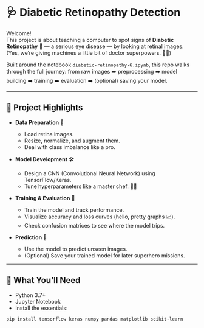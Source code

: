 # 🩺 Diabetic Retinopathy Detection

Welcome!  
This project is about teaching a computer to spot signs of **Diabetic Retinopathy** 🧿 — a serious eye disease — by looking at retinal images.  
(Yes, we’re giving machines a little bit of doctor superpowers. 🦸‍♂️)

Built around the notebook `diabetic-retinopathy-6.ipynb`, this repo walks through the full journey: from raw images ➡️ preprocessing ➡️ model building ➡️ training ➡️ evaluation ➡️ (optional) saving your model.

---

## 🚀 Project Highlights

- **Data Preparation** 📂  
  - Load retina images.
  - Resize, normalize, and augment them.
  - Deal with class imbalance like a pro.

- **Model Development** 🛠️  
  - Design a CNN (Convolutional Neural Network) using TensorFlow/Keras.
  - Tune hyperparameters like a master chef. 👨‍🍳

- **Training & Evaluation** 🎯  
  - Train the model and track performance.
  - Visualize accuracy and loss curves (hello, pretty graphs 📈).
  - Check confusion matrices to see where the model trips.

- **Prediction** 🔮  
  - Use the model to predict unseen images.
  - (Optional) Save your trained model for later superhero missions.

---

## 🧰 What You’ll Need

- Python 3.7+
- Jupyter Notebook
- Install the essentials:

```bash
pip install tensorflow keras numpy pandas matplotlib scikit-learn
